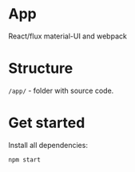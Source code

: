 # App
React/flux material-UI and webpack

# Structure
`/app/` - folder with source code.

# Get started
Install all dependencies:
```
npm start
```